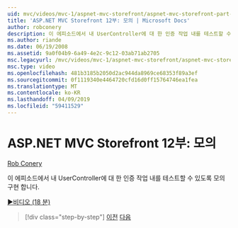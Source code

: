 ```yaml
---
uid: mvc/videos/mvc-1/aspnet-mvc-storefront/aspnet-mvc-storefront-part-12-mocking
title: 'ASP.NET MVC Storefront 12부: 모의 | Microsoft Docs'
author: robconery
description: 이 에피소드에서 내 UserController에 대 한 인증 작업 내를 테스트할 수 있도록 모의 구현 합니다.
ms.author: riande
ms.date: 06/19/2008
ms.assetid: 9a0f04b9-6a49-4e2c-9c12-03ab71ab2705
msc.legacyurl: /mvc/videos/mvc-1/aspnet-mvc-storefront/aspnet-mvc-storefront-part-12-mocking
msc.type: video
ms.openlocfilehash: 481b3185b2050d2ac944da8969ce68353f89a3ef
ms.sourcegitcommit: 0f1119340e4464720cfd16d0ff15764746ea1fea
ms.translationtype: MT
ms.contentlocale: ko-KR
ms.lasthandoff: 04/09/2019
ms.locfileid: "59411529"
---
```

# <a name="aspnet-mvc-storefront-part-12-mocking"></a>ASP.NET MVC Storefront 12부: 모의

[Rob Conery](https://github.com/robconery)

이 에피소드에서 내 UserController에 대 한 인증 작업 내를 테스트할 수 있도록 모의 구현 합니다.

[&#9654;비디오 (18 분)](https://channel9.msdn.com/Blogs/ASP-NET-Site-Videos/aspnet-mvc-storefront-part-12-mocking)

> [!div class="step-by-step"]
> [이전](aspnet-mvc-storefront-part-11-hooking-up-the-shopping-cart-and-using-components.md)
> [다음](aspnet-mvc-storefront-part-13-dependency-injection.md)
